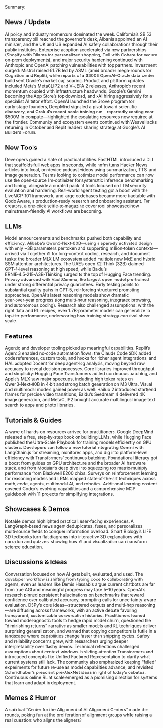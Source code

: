 Summary:
## News / Update
AI policy and industry momentum dominated the week. California’s SB 53 transparency bill reached the governor’s desk, Albania appointed an AI minister, and the UK and US expanded AI safety collaborations through their public institutes. Enterprise adoption accelerated via new partnerships (Shopify with Ollama for personalized shopping, Dell with Cohere for secure on‑prem deployments), and major security hardening continued with Anthropic and OpenAI patching vulnerabilities with top partners. Investment surged: Mistral raised €1.7B led by ASML (amid broader mega-rounds for Cognition and Replit), while reports of a $300B OpenAI–Oracle data center build sent Oracle’s market cap soaring. Product and platform updates included Meta’s MetaCLIP2 and V‑JEPA 2 releases, Anthropic’s recent momentum coupled with infrastructure headwinds, Google’s Gemini becoming the App Store’s top download, and xAI hiring aggressively for a specialist AI tutor effort. OpenAI launched the Grove program for early‑stage founders, DeepMind signaled a pivot toward scientific discovery, and Grok 4’s record‑scale training run—reportedly costing near $500M in compute—highlighted the escalating resources now required at the frontier. Community and ecosystem events continued with WeaveHacks returning in October and Replit leaders sharing strategy at Google’s AI Builders Forum.

## New Tools
Developers gained a slate of practical utilities. FastHTML introduced a CLI that scaffolds full web apps in seconds, while hnfm turns Hacker News articles into local, on‑device podcast videos using summarization, TTS, and image generation. Teams looking to optimize model performance can now use the open‑source llm‑optimizer for systematic inference benchmarking and tuning, alongside a curated pack of tools focused on LLM security evaluation and hardening. Real‑world agent testing got a boost with the LiveMCP‑101 framework, and large codebases became more tractable with Qodo Aware, a production‑ready research and onboarding assistant. For creators, a one‑click selfie‑to‑magazine cover tool showcased how mainstream‑friendly AI workflows are becoming.

## LLMs
Model announcements and benchmarks pushed both capability and efficiency. Alibaba’s Qwen3‑Next‑80B—using a sparsely activated design with only ~3B parameters per token and supporting million‑token contexts—arrived via Together AI for long‑context coding, research, and document tasks; the broader MLX LM ecosystem added multiple new MoE and hybrid SSM‑attention architectures. The UAE’s open K2‑Think (32B) claimed GPT‑4‑level reasoning at high speed, while Baidu’s ERNIE‑4.5‑21B‑A3B‑Thinking surged to the top of Hugging Face trending. Privacy advanced with VaultGemma, the largest open model pre‑trained under strong differential privacy guarantees. Early testing points to substantial quality gains in GPT‑5, reinforcing structured prompting approaches. OpenAI’s latest reasoning models show dramatic year‑over‑year progress (long multi‑hour reasoning, integrated browsing, and autonomous coding). Research also challenged assumptions: with the right data and RL recipes, even 1.7B‑parameter models can generalize to top‑tier performance, underscoring how training strategy can rival sheer scale.

## Features
Agentic and developer tooling picked up meaningful capabilities. Replit’s Agent 3 enabled no‑code automation flows; the Claude Code SDK added code references, custom tools, and hooks for richer agent integrations; and HAL adopted Docent for deep agent‑log analysis, moving beyond raw accuracy to reveal decision processes. Core libraries improved throughput and simplicity: Hugging Face Transformers added continuous batching, and Apple’s MLX saw major speedups, including high token rates on Qwen3‑Next‑80B in 4‑bit and strong batch generation on M3 Ultra. Visual and multimodal models gained power as well: Hailuo 2 introduced start/end frames for precise video transitions, Baidu’s Seedream 4 delivered 4K image generation, and MetaCLIP2 brought accurate multilingual image‑text search to apps and photo libraries.

## Tutorials & Guides
A wave of hands‑on resources arrived for practitioners. Google DeepMind released a free, step‑by‑step book on building LLMs, while Hugging Face published the Ultra‑Scale Playbook for training models efficiently on GPU clusters. Developers can follow a new tutorial integrating Gemini with LangChain.js for streaming, monitored apps, and dig into platform‑level efficiency with Transformers’ continuous batching. Foundational literacy got a boost from guides on GPU architecture and the broader AI hardware stack, and from Modular’s deep dive into squeezing top matrix‑multiply performance from Blackwell B200 chips. Surveys on reinforcement learning for reasoning models and LRMs mapped state‑of‑the‑art techniques across math, code, agents, multimodal AI, and robotics. Additional learning content covered Codex’s evolving capabilities and a comprehensive MCP guidebook with 11 projects for simplifying integrations.

## Showcases & Demos
Notable demos highlighted practical, user‑facing experiences. A LangGraph‑based news agent deduplicates, fuses, and personalizes multi‑source feeds to conquer information overload. Smart Biology’s LIFE 3D textbooks turn flat diagrams into interactive 3D explanations with narration and quizzes, showing how AI and visualization can transform science education.

## Discussions & Ideas
Conversation focused on how AI gets built, evaluated, and used. The developer workflow is shifting from typing code to collaborating with agents, even as leaders like Demis Hassabis argue current chatbots are far from true AGI and meaningful progress may take 5–10 years. OpenAI’s research pinned persistent hallucinations on benchmarks that reward confidence over calibrated accuracy, prompting calls for uncertainty‑aware evaluation. DSPy’s core ideas—structured outputs and multi‑hop reasoning—are diffusing across frameworks, with an active debate favoring transparent, customizable conversation histories. Practitioners leaned toward model‑agnostic tools to hedge rapid model churn, questioned the “diminishing returns” narrative as smaller models and RL techniques deliver surprising generalization, and warned that copying competitors is futile in a landscape where capabilities change faster than shipping cycles. Safety and reliability concerns grew, with researchers urging deeper interpretability over flashy demos. Technical reflections challenged assumptions about context windows in sliding‑attention Transformers and introduced concepts like Unified Factored Representation to clarify what current systems still lack. The community also emphasized keeping “failed” experiments for future re‑use as model capabilities advance, and revisited Schmidhuber’s prescient pre‑AlexNet ideas in light of today’s debates. Continuous online RL at scale emerged as a promising direction for systems that learn and adapt in deployment.

## Memes & Humor
A satirical “Center for the Alignment of AI Alignment Centers” made the rounds, poking fun at the proliferation of alignment groups while raising a real question: who aligns the aligners?

